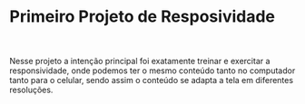 <h1>Primeiro Projeto de Resposividade</h1>
<br>
<br>
Nesse projeto a intenção principal foi exatamente treinar e exercitar a responsividade, onde podemos ter o mesmo conteúdo tanto no computador tanto para o celular, sendo assim o conteúdo se adapta a tela em diferentes resoluções.
<br>
<br>


